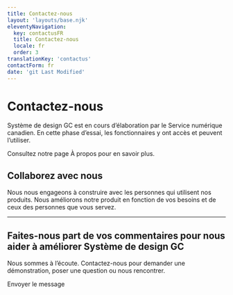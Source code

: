 ```yaml
---
title: Contactez-nous
layout: 'layouts/base.njk'
eleventyNavigation:
  key: contactusFR
  title: Contactez-nous
  locale: fr
  order: 3
translationKey: 'contactus'
contactForm: fr
date: 'git Last Modified'
---
```


# Contactez-nous

Système de design GC est en cours d’élaboration par le Service numérique canadien. En cette phase d’essai, les fonctionnaires y ont accès et peuvent l’utiliser. 

Consultez notre page <gcds-link href="{{ links.about }}">À propos</gcds-link> pour en savoir plus.

## Collaborez avec nous

Nous nous engageons à construire avec les personnes qui utilisent nos produits. Nous améliorons notre produit en fonction de vos besoins et de ceux des personnes que vous servez.

<hr class="my-500" />

## Faites-nous part de vos commentaires pour nous aider à améliorer Système de design GC

Nous sommes à l’écoute. Contactez-nous pour demander une démonstration, poser une question ou nous rencontrer.

<form class="my-500 contact-us-form" name="contactFR" method="post" style="min-height: 32rem;" action="https://qao6j5zrqcys7evf2azwko4ju40xvfjy.lambda-url.ca-central-1.on.aws/submission">
  <input type="hidden" name="form-name" value="contactFR" />
  <input name="honeypot" type="text" aria-label="bot" hidden/>

  <gcds-input type="text" input-id="name" label="Nom complet" size="30" required></gcds-input>
  <gcds-input type="email" input-id="email" label="Adresse courriel" size="50" required></gcds-input>
  <gcds-fieldset fieldset-id="reasonForContact" legend="Raison de votre communication" required>
    <gcds-radio radio-id="requestADemo" name="reasonForContact" label="Demander une démonstration" value="Request a demo | Demander une démonstration" hint="Réservez une démonstration de Système de design GC pour votre équipe."></gcds-radio>
    <gcds-radio radio-id="reportAnIssue" name="reasonForContact" label="Signaler un problème" value="Report an issue | Signaler un problème" hint="Communiquez un problème que vous avez trouvé."></gcds-radio>
    <gcds-radio radio-id="participateInUserResearch" name="reasonForContact" label="Participer à la recherche sur les utilisateur·rice·s" value="Participate in user research | Participer à la recherche sur les utilisateur·rice·s" hint="Nous ajouterons votre adresse courriel à la liste des candidat·e·s pour la recherche sur les utilisateur·rice·s. "></gcds-radio>
    <gcds-radio radio-id="other" name="reasonForContact" label="Autre" value="Other | Autre" hint="Indiquez une raison dans le champ du message."></gcds-radio>
  </gcds-fieldset>
  <gcds-textarea label="Message" textarea-id="message" hint="Écrivez votre question ou commentaire." required></gcds-textarea>
  <div hidden>
    <gcds-input type="text" input-id="bot-field" label="bot"></gcds-input>
  </div>
  <gcds-button button-role="primary" type="submit">
    Envoyer le message
  </gcds-button>
</form>
